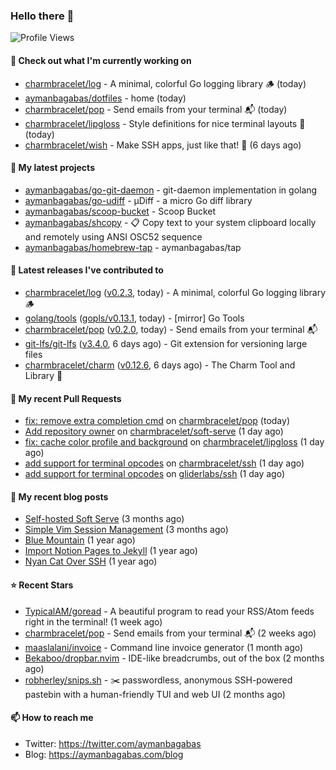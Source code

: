 ### Hello there 👋

![Profile Views](https://komarev.com/ghpvc/?username=aymanbagabas&label=PROFILE+VIEWS)

#### 👷 Check out what I'm currently working on

- [charmbracelet/log](https://github.com/charmbracelet/log) - A minimal, colorful Go logging library 🪵 (today)
- [aymanbagabas/dotfiles](https://github.com/aymanbagabas/dotfiles) - home (today)
- [charmbracelet/pop](https://github.com/charmbracelet/pop) - Send emails from your terminal 📬 (today)
- [charmbracelet/lipgloss](https://github.com/charmbracelet/lipgloss) - Style definitions for nice terminal layouts 👄 (today)
- [charmbracelet/wish](https://github.com/charmbracelet/wish) - Make SSH apps, just like that! 💫 (6 days ago)

#### 🌱 My latest projects

- [aymanbagabas/go-git-daemon](https://github.com/aymanbagabas/go-git-daemon) - git-daemon implementation in golang
- [aymanbagabas/go-udiff](https://github.com/aymanbagabas/go-udiff) - µDiff - a micro Go diff library
- [aymanbagabas/scoop-bucket](https://github.com/aymanbagabas/scoop-bucket) - Scoop Bucket
- [aymanbagabas/shcopy](https://github.com/aymanbagabas/shcopy) - 📋 Copy text to your system clipboard locally and remotely using ANSI OSC52 sequence
- [aymanbagabas/homebrew-tap](https://github.com/aymanbagabas/homebrew-tap) - aymanbagabas/tap

#### 🔭 Latest releases I've contributed to

- [charmbracelet/log](https://github.com/charmbracelet/log) ([v0.2.3](https://github.com/charmbracelet/log/releases/tag/v0.2.3), today) - A minimal, colorful Go logging library 🪵
- [golang/tools](https://github.com/golang/tools) ([gopls/v0.13.1](https://github.com/golang/tools/releases/tag/gopls/v0.13.1), today) - [mirror] Go Tools
- [charmbracelet/pop](https://github.com/charmbracelet/pop) ([v0.2.0](https://github.com/charmbracelet/pop/releases/tag/v0.2.0), today) - Send emails from your terminal 📬
- [git-lfs/git-lfs](https://github.com/git-lfs/git-lfs) ([v3.4.0](https://github.com/git-lfs/git-lfs/releases/tag/v3.4.0), 6 days ago) - Git extension for versioning large files
- [charmbracelet/charm](https://github.com/charmbracelet/charm) ([v0.12.6](https://github.com/charmbracelet/charm/releases/tag/v0.12.6), 6 days ago) - The Charm Tool and Library 🌟

#### 🔨 My recent Pull Requests

- [fix: remove extra completion cmd](https://github.com/charmbracelet/pop/pull/20) on [charmbracelet/pop](https://github.com/charmbracelet/pop) (today)
- [Add repository owner](https://github.com/charmbracelet/soft-serve/pull/353) on [charmbracelet/soft-serve](https://github.com/charmbracelet/soft-serve) (1 day ago)
- [fix: cache color profile and background](https://github.com/charmbracelet/lipgloss/pull/212) on [charmbracelet/lipgloss](https://github.com/charmbracelet/lipgloss) (1 day ago)
- [add support for terminal opcodes](https://github.com/charmbracelet/ssh/pull/5) on [charmbracelet/ssh](https://github.com/charmbracelet/ssh) (1 day ago)
- [add support for terminal opcodes](https://github.com/gliderlabs/ssh/pull/210) on [gliderlabs/ssh](https://github.com/gliderlabs/ssh) (1 day ago)

#### 📜 My recent blog posts

- [Self-hosted Soft Serve](https://aymanbagabas.com/blog/2023/04/28/self-hosted-soft-serve.html) (3 months ago)
- [Simple Vim Session Management](https://aymanbagabas.com/blog/2023/04/13/simple-vim-session-management.html) (3 months ago)
- [Blue Mountain](https://aymanbagabas.com/blog/2022/06/02/blue-mountain.html) (1 year ago)
- [Import Notion Pages to Jekyll](https://aymanbagabas.com/blog/2022/03/29/import-notion-pages-to-jekyll.html) (1 year ago)
- [Nyan Cat Over SSH](https://aymanbagabas.com/blog/2022/03/25/nyan-cat-over-ssh.html) (1 year ago)

#### ⭐ Recent Stars

- [TypicalAM/goread](https://github.com/TypicalAM/goread) - A beautiful program to read your RSS/Atom feeds right in the terminal! (1 week ago)
- [charmbracelet/pop](https://github.com/charmbracelet/pop) - Send emails from your terminal 📬 (2 weeks ago)
- [maaslalani/invoice](https://github.com/maaslalani/invoice) - Command line invoice generator (1 month ago)
- [Bekaboo/dropbar.nvim](https://github.com/Bekaboo/dropbar.nvim) - IDE-like breadcrumbs, out of the box (2 months ago)
- [robherley/snips.sh](https://github.com/robherley/snips.sh) - ✂️ passwordless, anonymous SSH-powered pastebin with a human-friendly TUI and web UI (2 months ago)

#### 📫 How to reach me

- Twitter: https://twitter.com/aymanbagabas
- Blog: https://aymanbagabas.com/blog
